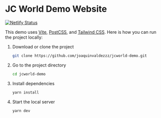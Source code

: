 # JC World Demo Website

[![Netlify Status](https://api.netlify.com/api/v1/badges/97400eb6-0b01-45ba-b8b2-185f33e72050/deploy-status)](https://app.netlify.com/sites/jcworld-demo/deploys)

This demo uses [Vite](https://vitejs.dev), [PostCSS](https://github.com/postcss/postcss), and [Tailwind CSS](https://tailwindcss.com). Here is how you can run the project locally:

1. Download or clone the project

   ```sh
   git clone https://github.com/joaquinvaldezzz/jcworld-demo.git
   ```

2. Go to the project directory

   ```sh
   cd jcworld-demo
   ```

3. Install dependencies

   ```sh
   yarn install
   ```

4. Start the local server

   ```sh
   yarn dev
   ```

